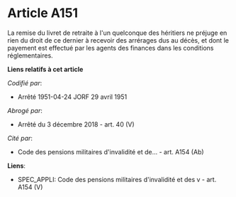 # Article A151

La remise du livret de retraite à l'un quelconque des héritiers ne préjuge en rien du droit de ce dernier à recevoir des
arrérages dus au décès, et dont le payement est effectué par les agents des finances dans les conditions réglementaires.

**Liens relatifs à cet article**

_Codifié par_:

  - Arrêté 1951-04-24 JORF 29 avril 1951

_Abrogé par_:

  - Arrêté du 3 décembre 2018 - art. 40 (V)

_Cité par_:

  - Code des pensions militaires d'invalidité et de... - art. A154 (Ab)

**Liens**:

  - SPEC_APPLI: Code des pensions militaires d'invalidité et des v - art. A154 (V)
